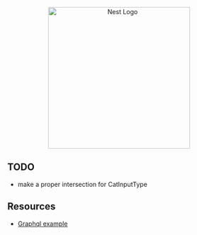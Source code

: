 <p align="center">
  <a href="http://nestjs.com/" target="blank"><img src="https://nestjs.com/img/logo_text.svg" width="320" alt="Nest Logo" /></a>
</p>

## TODO

* make a proper intersection for CatInputType


## Resources

* [Graphql example](https://github.com/EricKit/nest-user-auth/tree/master/src/auth)
